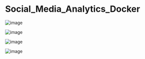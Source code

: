 # Social_Media_Analytics_Docker

![image](https://github.com/user-attachments/assets/f1046e10-c822-48e9-ac90-221b60903d06)


![image](https://github.com/user-attachments/assets/73a6790f-f6f4-4a26-84cd-c48a51ca2e31)


![image](https://github.com/user-attachments/assets/c74b1bbe-e649-4fac-9605-4c218e011483)


![image](https://github.com/user-attachments/assets/725cdbaf-6e77-4dbc-993f-f8f0f1e1e8ab)
